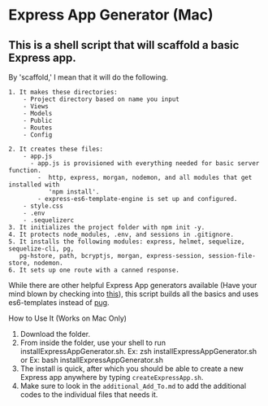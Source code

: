 # Express App Generator (Mac)

## This is a shell script that will scaffold a basic Express app. 
By 'scaffold,' I mean that it will do the following.

    1. It makes these directories:
        - Project directory based on name you input
        - Views
        - Models
        - Public
        - Routes
        - Config

    2. It creates these files:
        - app.js
          - app.js is provisioned with everything needed for basic server function.
            -  http, express, morgan, nodemon, and all modules that get installed with 
               'npm install'.
            - express-es6-template-engine is set up and configured.
        - style.css
        - .env
        - .sequelizerc
    3. It initializes the project folder with npm init -y.
    4. It protects node_modules, .env, and sessions in .gitignore.
    5. It installs the following modules: express, helmet, sequelize, sequelize-cli, pg, 
       pg-hstore, path, bcryptjs, morgan, express-session, session-file-store, nodemon.
    6. It sets up one route with a canned response. 

While there are other helpful Express App generators available (Have your mind blown by checking into [this](https://code.visualstudio.com/docs/nodejs/nodejs-tutorial#_an-Express-application)), this script builds all the basics and uses es6-templates instead of [pug](pugjs.org). 

How to Use It (Works on Mac Only)
1. Download the folder. 
2. From inside the folder, use your shell to run installExpressAppGenerator.sh.
    Ex: zsh installExpressAppGenerator.sh
    or
    Ex: bash installExpressAppGenerator.sh
3. The install is quick, after which you should be able to create a new Express app anywhere by typing `createExpressApp.sh`. 
4. Make sure to look in the `additional_Add_To.md` to add the additional codes to the individual files that needs it.